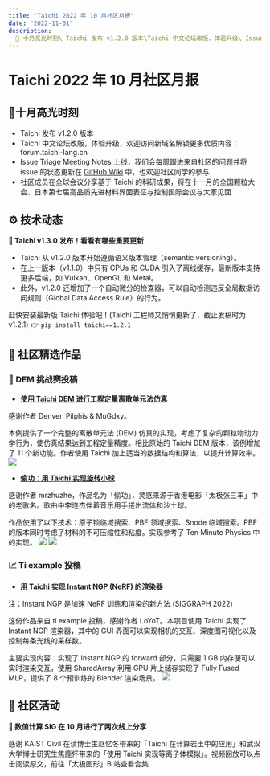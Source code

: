 ```yaml
---
title: "Taichi 2022 年 10 月社区月报"
date: "2022-11-01"
description:
  📌 十月高光时刻\ Taichi 发布 v1.2.0 版本\Taichi 中文论坛改版，体验升级\ Issue Triage Meeting Notes 上线\社区成员在全球会议分享基于 Taichi 的科研成果
---
```


# Taichi 2022 年 10 月社区月报

## 📌十月高光时刻

- Taichi 发布 v1.2.0 版本
- Taichi 中文论坛改版，体验升级，欢迎访问新域名解锁更多优质内容：forum.taichi-lang.cn
- Issue Triage Meeting Notes 上线，我们会每周跟进来自社区的问题并将 issue 的状态更新在 [GitHub Wiki](http://github.com/taichi-dev/taichi/wiki/Issue-Triage-Meeting-Notes)
中，也欢迎社区同学的参与.
- 社区成员在全球会议分享基于 Taichi 的科研成果，将在十一月的全国颗粒大会、日本第七届高品质先进材料界面表征与控制国际会议与大家见面

##  ⚙️ 技术动态

**🔧 Taichi v1.3.0 发布！看看有哪些重要更新**

- Taichi 从 v1.2.0 版本开始遵循语义版本管理（semantic versioning）。
- 在上一版本（v1.1.0）中只有 CPUs 和 CUDA 引入了离线缓存，最新版本支持更多后端，如 Vulkan、OpenGL 和 Metal。
- 此外，v1.2.0 还增加了一个自动微分的检查器，可以自动检测违反全局数据访问规则（Global Data Access Rule）的行为。

赶快安装最新版 Taichi 体验吧！(Taichi 工程师又悄悄更新了，截止发稿时为 v1.2.1) 👉 `pip install taichi==1.2.1`

## 🌟 社区精选作品
### 🚀 DEM 挑战赛投稿
- **[使用 Taichi DEM 进行工程定量离散单元法仿真](http://github.com/Denver-Pilphis/taichi_dem/tree/dev/denver)**

感谢作者 Denver_Pilphis & MuGdxy。

本例提供了一个完整的离散单元法 (DEM) 仿真的实现，考虑了复杂的颗粒物动力学行为，使仿真结果达到工程定量精度。相比原始的 Taichi DEM 版本，该例增加了 11 个新功能。作者使用 Taichi 加上适当的数据结构和算法，以提升计算效率。
![](https://user-images.githubusercontent.com/124654014/218961765-46cd3e88-8822-41c5-b108-abaa747a071b.gif)

- **[偷功：用 Taichi 实现旋转小球](http://github.com/mrzhuzhe/taichi_dem)**

感谢作者 mrzhuzhe，作品名为「偷功」，灵感来源于香港电影「太极张三丰」中的老歌名。歌曲中李连杰伴着音乐用手搓出流体和沙土球。

作品使用了以下技术：原子锁临域搜索、PBF 领域搜索、Snode 临域搜索。PBF 的版本同时考虑了材料的不可压缩性和粘度。实现参考了 Ten Minute Physics 中的实现。
![](https://user-images.githubusercontent.com/124654014/218963835-7462d222-1f8d-4b3d-9c1a-332020241b96.gif)
![](https://user-images.githubusercontent.com/124654014/218963844-1470ded5-425c-4691-a0da-f574a8e5f846.gif)

### 📈 Ti example 投稿

- **[用 Taichi 实现 Instant NGP (NeRF) 的渲染器](http://github.com/Linyou/taichi-ngp-renderer)**

注：Instant NGP 是加速 NeRF 训练和渲染的新方法 (SIGGRAPH 2022)

这份作品来自 ti example 投稿，感谢作者 LoYoT。本项目使用 Taichi 实现了 Instant NGP 渲染器，其中的 GUI 界面可以实现相机的交互、深度图可视化以及控制每条光线的采样数。

主要实现内容：实现了 Instant NGP 的 forward 部分，只需要 1 GB 内存便可以实时渲染交互，使用 SharedArray 利用 GPU 片上储存实现了 Fully Fused MLP，提供了 8 个预训练的 Blender 渲染场景。
![](https://user-images.githubusercontent.com/124654014/218966034-84110adf-5e5a-49d7-bd01-b350ad4de7c3.jpg)

## 📢 社区活动

**🎤 数值计算 SIG 在 10 月进行了两次线上分享**

感谢 KAIST Civil 在读博士生赵忆冬带来的「Taichi 在计算岩土中的应用」和武汉大学博士研究生焦鹿怀带来的「使用 Taichi 实现等离子体模拟」。视频回放可以点击阅读原文，前往「太极图形」B 站查看合集


